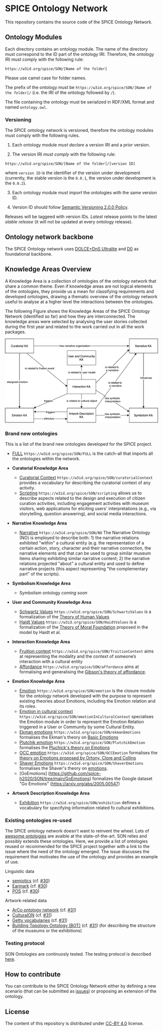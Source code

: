 # SPICE Ontology Network

This repository contains the source code of the SPICE Ontology Network.


## Ontology Modules

Each directory contains an ontology module.
The name of the directory must correspond to the ID part of the  ontology IRI.
Therefore, the ontology IRI must comply with the following rule:

```
https://w3id.org/spice/SON/[Name of the folder]
```

Please use camel case for folder names.

The prefix of the ontology must be ``https://w3id.org/spice/SON/[Name of the folder]/`` (i.e. the IRI of the ontology followed by ``/``).

The file containing the ontology must be serialized in RDF/XML format and named ``ontology.owl``.

### Versioning

The SPICE ontology network is versioned, therefore the ontology modules must comply with the following rules.

1. Each ontology module *must declare* a version IRI and a prior version.

2. The version IRI *must comply* with the following rule:

```
https://w3id.org/spice/SON/[Name of the folder]/[version ID]
```
where ``version ID`` is the identifier of the version under development (currently, the stable version is the ``0.0.1``, the version under development is the ``0.0.2``).

3. Each ontology module *must import* the ontologies with the same version ID.

4. Version ID should follow [Semantic Versioning 2.0.0 Policy](https://semver.org/).

Releases will be taggeed with version IDs.
*Latest* release points to the latest *stable release* (it will not be updated at every ontology release).

## Ontology network backbone

The SPICE Ontology network uses [DOLCE+DnS Ultralite](http://www.ontologydesignpatterns.org/ont/dul/DUL.owl) and [D0](http://www.ontologydesignpatterns.org/ont/dul/d0.owl) as foundational backbone.


## Knowledge Areas Overview

A Knowledge Area is a collection of ontologies of the ontology network that share a common theme. Even if knowledge areas are not logical elements of the ontologies, they provide us a mean for classifying requirements and developed ontologies, drawing a thematic overview of the ontology network useful to analyse at a higher level the interactions between the ontologies.

The following Figure shows the Knowledge Areas of the SPICE Ontology Network (identified so far) and how they are interconnected. The knowledge areas were selected by analysing the user stories collected during the first year and related to the work carried out in all the work packages.

![Knowledge Areas](KnowledgeAreas.png)



### Brand new ontologies

This is a list of the brand new ontologies developed for the SPICE project.

- [FULL](https://w3id.org/spice/SON/FULL) ``https://w3id.org/spice/SON/FULL`` is the catch-all that imports all the ontologies within the network.

- **Curatorial Knowledge Area**
  - [Curatorial Context](https://w3id.org/spice/SON/curatorialContext) ``https://w3id.org/spice/SON/curatorialContext`` provides a vocabulary for describing the curatorial context of any activity.
  - [Scripting](https://w3id.org/spice/SON/scripting) ``https://w3id.org/spice/SON/scripting`` allows us to describe aspects related to the design and execution of citizen curation activities, including engagement activities with museum visitors, web applications for eliciting users' interpretations (e.g., via storytelling, question answering), and social media interactions.

- **Narrative Knowledge Area**
  - [Narrative](https://w3id.org/spice/SON/NO) ``https://w3id.org/spice/SON/NO`` The Narrative Ontology (NO) is employed to describe both: 1) the narrative relations exhibited "within" a cultural entity (e.g. the representation of a certain action, story, character and their narrative connection, the narrative elements and that can be used to group similar museum items sharing exhibiting similar narrative content; 2) the narrative relations projected "about" a cultural entity and used to define narrative projects (this aspect representing "the complementary part" of the scripts).

- **Symbolism Knowledge Area**
  - Symbolism ontology *coming soon*

- **User and Community Knowledge Area**
  - [Schwartz Values](https://w3id.org/spice/SON/SchwartzValues) ``https://w3id.org/spice/SON/SchwartzValues`` is a formalization of the [Theory of Human Values](https://www.sciencedirect.com/science/article/pii/S2405844018372773)
  - [Haidt Values](https://w3id.org/spice/SON/HaidtValues) ``https://w3id.org/spice/SON/HaidtValues`` is a formalization of the  [Theory of Moral Foundation](https://psycnet.apa.org/doiLanding?doi=10.1037%2Fa0015141) proposed in the model by Haidt et al. 

- **Interaction Knowledge Area**
  - [Fruition context](https://w3id.org/spice/SON/fruitionContext) ``https://w3id.org/spice/SON/fruitionContext`` aims at representing the modality and the context of someone’s interaction with a cultural entity
  - [Affordance](https://w3id.org/spice/SON/affordance) ``https://w3id.org/spice/SON/affordance`` aims at formalising and generalising the [Gibson's theory of affordance](https://cs.brown.edu/courses/cs137/readings/Gibson-AFF.pdf).

- **Emotion Knowledge Area**
  - [Emotion](https://w3id.org/spice/SON/emotion) ``https://w3id.org/spice/SON/emotion`` is the closure module for the ontology network developed with the purpose to represent existing theories about Emotions, including the Emotion relation and its roles. 
  - [Emotion in cultural context](https://w3id.org/spice/SON/emotionInCulturalContext) ``https://w3id.org/spice/SON/emotionInCulturalContext``  specialises the Emotion module in order to represent the Emotion Relation triggered in a User or Community by some Cultural Entity. 
  - [Ekman emotions](https://w3id.org/spice/SON/ekmanEmotions) ``https://w3id.org/spice/SON/ekmanEmotions`` formalises the Ekman's theory on [Basic Emotions](https://www.paulekman.com/wp-content/uploads/2013/07/Basic-Emotions.pdf)
  - [Plutchik emotion](https://w3id.org/spice/SON/PlutchikEmotion) ``https://w3id.org/spice/SON/PlutchikEmotion`` formalises the [Pluchick's theory on Emotions](https://www.sciencedirect.com/science/article/pii/B9780125587013500077)
  - [OCC emotion](https://w3id.org/spice/SON/OCCEmotion) ``https://w3id.org/spice/SON/OCCEmotion`` formalises the [theory on Emotions proposed by Ortony, Clore and Collins](https://books.google.com/books?hl=it&lr=&id=dA3JEEAp6TsC&oi=fnd&pg=PP13&dq=ortony+clore+collins&ots=HXLvSq9Tma&sig=BaFT7kk6TMODde2UYC0BCOGCduQ)
  - [Shaver Emotions](https://w3id.org/spice/SON/ShaverEmotions) ``https://w3id.org/spice/SON/ShaverEmotions`` formalises the Shaver's theory on [emotions](https://psycnet.apa.org/buy/1987-28161-001).
  - [GoEmotions] (https://github.com/spice-h2020/SON/tree/main/GoEmotions) formalizes the Google dataset "Go Emotions" (https://arxiv.org/abs/2005.00547)

- **Artwork Description Knowledge Area**
  - [Exhibition](https://w3id.org/spice/SON/exhibition) ``https://w3id.org/spice/SON/exhibition`` defines a vocabulary for specifying information related fo cultural exhibitions.


### Existing ontologies re-used

The SPICE ontology network doesn't want to reinvent the wheel.
Lots of [awesome ontologies](Awesome_ontologies.md) are avaible at the state-of-the-art.
SON relies and possibly extends these ontologies.
Here, we provide a list of ontologies reused or recommended for the SPICE project together with a link to the issue where the need of the ontology emerged.
The issue discusses the requirement that motivates the use of the ontology and provides an example of use.

Linguistic data

- [semiotics](http://ontologydesignpatterns.org/cp/owl/semiotics.owl#) (cf. [#30](https://github.com/spice-h2020/SON/issues/30))
- [Earmark](http://www.essepuntato.it/2008/12/earmark#) (cf. [#30](https://github.com/spice-h2020/SON/issues/30))
- [POS](http://www.ontologydesignpatterns.org/ont/fred/pos.owl#) (cf. [#30](https://github.com/spice-h2020/SON/issues/30))

Artwork-related data

- [ArCo ontology network](https://w3id.org/arco/ontology/arco) (cf. [#31](https://github.com/spice-h2020/SON/issues/31))
- [CulturalON](http://dati.beniculturali.it/cis/) (cf. [#31](https://github.com/spice-h2020/SON/issues/31))
- [Getty vocabularies](http://vocab.getty.edu/) (cf. [#31](https://github.com/spice-h2020/SON/issues/31))
- [Building Topology Ontology (BOT)](https://w3id.org/bot#) (cf. [#31](https://github.com/spice-h2020/SON/issues/31)) (for describing the structure of the museums or the exhibitions)

### Testing protocol

SON Ontologies are continuosly tested. The testing protocol is described  [here](TESTING.md).

## How to contribute

You can contribute to the SPICE Ontology Network either by defining a new scenario (that can be submitted as [issues](https://github.com/spice-h2020/SON/issues/new/choose)) or  proposing an extension of the ontology.


## License

The content of this repository is distributed under [CC-BY 4.0](https://creativecommons.org/licenses/by/4.0/) license.
